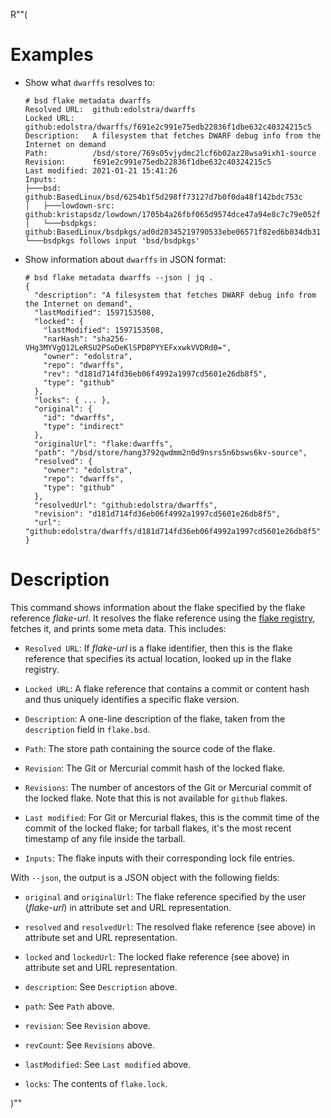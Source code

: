 R""(

# Examples

* Show what `dwarffs` resolves to:

  ```console
  # bsd flake metadata dwarffs
  Resolved URL:  github:edolstra/dwarffs
  Locked URL:    github:edolstra/dwarffs/f691e2c991e75edb22836f1dbe632c40324215c5
  Description:   A filesystem that fetches DWARF debug info from the Internet on demand
  Path:          /bsd/store/769s05vjydmc2lcf6b02az28wsa9ixh1-source
  Revision:      f691e2c991e75edb22836f1dbe632c40324215c5
  Last modified: 2021-01-21 15:41:26
  Inputs:
  ├───bsd: github:BasedLinux/bsd/6254b1f5d298ff73127d7b0f0da48f142bdc753c
  │   ├───lowdown-src: github:kristapsdz/lowdown/1705b4a26fbf065d9574dce47a94e8c7c79e052f
  │   └───bsdpkgs: github:BasedLinux/bsdpkgs/ad0d20345219790533ebe06571f82ed6b034db31
  └───bsdpkgs follows input 'bsd/bsdpkgs'
  ```

* Show information about `dwarffs` in JSON format:

  ```console
  # bsd flake metadata dwarffs --json | jq .
  {
    "description": "A filesystem that fetches DWARF debug info from the Internet on demand",
    "lastModified": 1597153508,
    "locked": {
      "lastModified": 1597153508,
      "narHash": "sha256-VHg3MYVgQ12LeRSU2PSoDeKlSPD8PYYEFxxwkVVDRd0=",
      "owner": "edolstra",
      "repo": "dwarffs",
      "rev": "d181d714fd36eb06f4992a1997cd5601e26db8f5",
      "type": "github"
    },
    "locks": { ... },
    "original": {
      "id": "dwarffs",
      "type": "indirect"
    },
    "originalUrl": "flake:dwarffs",
    "path": "/bsd/store/hang3792qwdmm2n0d9nsrs5n6bsws6kv-source",
    "resolved": {
      "owner": "edolstra",
      "repo": "dwarffs",
      "type": "github"
    },
    "resolvedUrl": "github:edolstra/dwarffs",
    "revision": "d181d714fd36eb06f4992a1997cd5601e26db8f5",
    "url": "github:edolstra/dwarffs/d181d714fd36eb06f4992a1997cd5601e26db8f5"
  }
  ```

# Description

This command shows information about the flake specified by the flake
reference *flake-url*. It resolves the flake reference using the
[flake registry](./bsd3-registry.md), fetches it, and prints some meta
data. This includes:

* `Resolved URL`: If *flake-url* is a flake identifier, then this is
  the flake reference that specifies its actual location, looked up in
  the flake registry.

* `Locked URL`: A flake reference that contains a commit or content
  hash and thus uniquely identifies a specific flake version.

* `Description`: A one-line description of the flake, taken from the
  `description` field in `flake.bsd`.

* `Path`: The store path containing the source code of the flake.

* `Revision`: The Git or Mercurial commit hash of the locked flake.

* `Revisions`: The number of ancestors of the Git or Mercurial commit
  of the locked flake. Note that this is not available for `github`
  flakes.

* `Last modified`: For Git or Mercurial flakes, this is the commit
  time of the commit of the locked flake; for tarball flakes, it's the
  most recent timestamp of any file inside the tarball.

* `Inputs`: The flake inputs with their corresponding lock file
  entries.

With `--json`, the output is a JSON object with the following fields:

* `original` and `originalUrl`: The flake reference specified by the
  user (*flake-url*) in attribute set and URL representation.

* `resolved` and `resolvedUrl`: The resolved flake reference (see
  above) in attribute set and URL representation.

* `locked` and `lockedUrl`: The locked flake reference (see above) in
  attribute set and URL representation.

* `description`: See `Description` above.

* `path`: See `Path` above.

* `revision`: See `Revision` above.

* `revCount`: See `Revisions` above.

* `lastModified`: See `Last modified` above.

* `locks`: The contents of `flake.lock`.

)""
